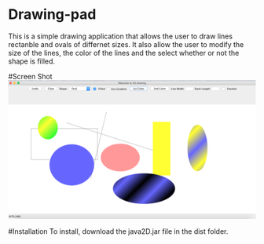 # Drawing-pad
This is a simple drawing application that allows the user to draw lines rectanble and ovals of differnet sizes. It also allow the user to modify the size of the lines, the color of the lines and the select whether or not the shape is filled.

#Screen Shot
![alt text](https://github.com/Nnamdi101/Drawing-pad/blob/master/Screen%20Shot%202016-03-10%20at%202.20.05%20PM.png "Screen Shot")

#Installation
To install, download the java2D.jar file in the dist folder.
